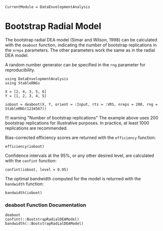 ```@meta
CurrentModule = DataEnvelopmentAnalysis
```

# Bootstrap Radial Model

The bootstrap radial DEA model (Simar and Wilson, 1998) can be calculated with the `deaboot` function, indicating the number of bootstrap replications in the `nreps` parameters. The other parameters work the same as in the radial DEA model.

A random number generator can be specified in the `rng` parameter for reproducibility.

```@example radialboot
using DataEnvelopmentAnalysis
using StableRNGs

X = [2, 4, 3, 5, 6]
Y = [1, 2, 3, 4, 5]

ioboot = deaboot(X, Y, orient = :Input, rts = :VRS, nreps = 200, rng = StableRNG(1234567))
```

!!! warning "Number of bootstrap replications"
    The example above uses 200 bootstrap replications for illustrative purposes. In practice, at least 1000 replications are recommended.

Bias-corrected efficiency scores are returned with the `efficiency` function:
```@example radialboot
efficiency(ioboot)
```

Confidence intervals at the $95\%$, or any other desired level, are calculated with the `confint` function: 
```@example radialboot
confint(ioboot, level = 0.95)
```

The optimal bandwidth computed for the model is returned with the `bandwidth` function:
```@example radialboot
bandwidth(ioboot)
```

### deaboot Function Documentation

```@docs
deaboot
confint(::BootstrapRadialDEAModel)
bandwidth(::BootstrapRadialDEAModel)
```


